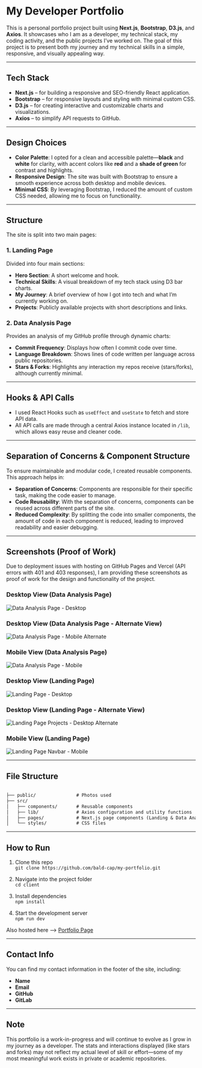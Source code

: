 # My Developer Portfolio

This is a personal portfolio project built using **Next.js**, **Bootstrap**, **D3.js**, and **Axios**. It showcases who I am as a developer, my technical stack, my coding activity, and the public projects I’ve worked on. The goal of this project is to present both my journey and my technical skills in a simple, responsive, and visually appealing way.

---

## Tech Stack

- **Next.js** – for building a responsive and SEO-friendly React application.
- **Bootstrap** – for responsive layouts and styling with minimal custom CSS.
- **D3.js** – for creating interactive and customizable charts and visualizations.
- **Axios** – to simplify API requests to GitHub.

---

## Design Choices

- **Color Palette**: I opted for a clean and accessible palette—**black** and **white** for clarity, with accent colors like **red** and a **shade of green** for contrast and highlights.
- **Responsive Design**: The site was built with Bootstrap to ensure a smooth experience across both desktop and mobile devices.
- **Minimal CSS**: By leveraging Bootstrap, I reduced the amount of custom CSS needed, allowing me to focus on functionality.

---

## Structure

The site is split into two main pages:

### 1. Landing Page
Divided into four main sections:
- **Hero Section**: A short welcome and hook.
- **Technical Skills**: A visual breakdown of my tech stack using D3 bar charts.
- **My Journey**: A brief overview of how I got into tech and what I’m currently working on.
- **Projects**: Publicly available projects with short descriptions and links.

### 2. Data Analysis Page
Provides an analysis of my GitHub profile through dynamic charts:
- **Commit Frequency**: Displays how often I commit code over time.
- **Language Breakdown**: Shows lines of code written per language across public repositories.
- **Stars & Forks**: Highlights any interaction my repos receive (stars/forks), although currently minimal.

---

## Hooks & API Calls

- I used React Hooks such as `useEffect` and `useState` to fetch and store API data.
- All API calls are made through a central Axios instance located in `/lib`, which allows easy reuse and cleaner code.

---

## Separation of Concerns & Component Structure

To ensure maintainable and modular code, I created reusable components. This approach helps in:

- **Separation of Concerns**: Components are responsible for their specific task, making the code easier to manage.
- **Code Reusability**: With the separation of concerns, components can be reused across different parts of the site.
- **Reduced Complexity**: By splitting the code into smaller components, the amount of code in each component is reduced, leading to improved readability and easier debugging.

---

## Screenshots (Proof of Work)

Due to deployment issues with hosting on GitHub Pages and Vercel (API errors with 401 and 403 responses), I am providing these screenshots as proof of work for the design and functionality of the project.

### Desktop View (Data Analysis Page)
![Data Analysis Page - Desktop](screenshots/da_desk.png)

### Desktop View (Data Analysis Page - Alternate View)
![Data Analysis Page - Mobile Alternate](screenshots/da_mobile1.png)

### Mobile View (Data Analysis Page)
![Data Analysis Page - Mobile](screenshots/da_mobile.png)

### Desktop View (Landing Page)
![Landing Page - Desktop](screenshots/hp_desk.png)

### Desktop View (Landing Page - Alternate View)
![Landing Page Projects - Desktop Alternate](screenshots/hp_desk1.png)

### Mobile View (Landing Page)
![Landing Page Navbar - Mobile](screenshots/hp_mobile.png)

---

## File Structure
```txt

├── public/               # Photos used
├── src/
│   ├── components/       # Reusable components
│   ├── lib/              # Axios configuration and utility functions
│   ├── pages/            # Next.js page components (Landing & Data Analysis)
│   └── styles/           # CSS files
```
---

## How to Run

1. Clone this repo  
   `git clone https://github.com/bald-cap/my-portfolio.git`

2. Navigate into the project folder  
   `cd client`

3. Install dependencies  
   `npm install`

4. Start the development server  
   `npm run dev`

Also hosted here --> [Portfolio Page](https://my-portfolio-sage-tau-96.vercel.app/)

---

## Contact Info

You can find my contact information in the footer of the site, including:
- **Name**
- **Email**
- **GitHub**
- **GitLab**

---

## Note

This portfolio is a work-in-progress and will continue to evolve as I grow in my journey as a developer. The stats and interactions displayed (like stars and forks) may not reflect my actual level of skill or effort—some of my most meaningful work exists in private or academic repositories.
